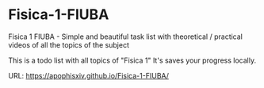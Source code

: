 # Fisica-1-FIUBA
Fisica 1 FIUBA - Simple and beautiful task list with theoretical / practical videos of all the topics of the subject

This is a todo list with all topics of "Fisica 1"
It's saves your progress locally.

URL: https://apophisxiv.github.io/Fisica-1-FIUBA/
